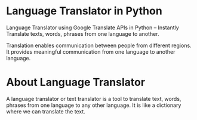 # Language Translator in Python

Language Translator using Google Translate APIs in Python – Instantly Translate texts, words, phrases from one language to another.

Translation enables communication between people from different regions. It provides meaningful communication from one language to another language.

# About Language Translator
A language translator or text translator is a tool to translate text, words, phrases from one language to any other language. It is like a dictionary where we can translate the text.
